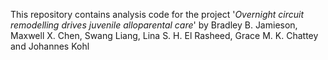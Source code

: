 This repository contains analysis code for the project '_Overnight   circuit remodelling drives juvenile alloparental care_' by Bradley B. Jamieson, Maxwell X. Chen, Swang Liang, Lina S. H. El Rasheed, Grace M. K. Chattey and Johannes Kohl
